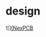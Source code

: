 # design
![][(NexPCB](https://nexpcb.com](https://gitlab.com/picbed/bed/uploads/75985eac80cb11269120d0283ce6a8a5/logo.png)https://gitlab.com/picbed/bed/uploads/75985eac80cb11269120d0283ce6a8a5/logo.png)
